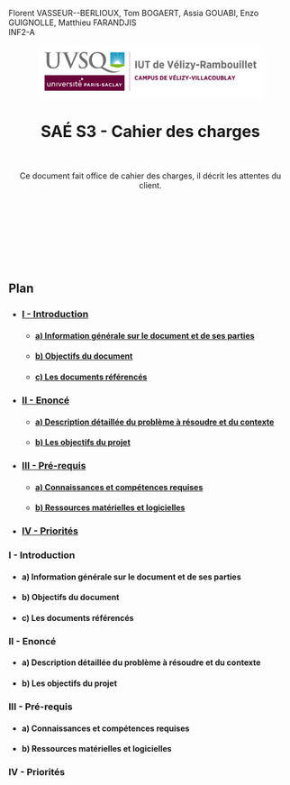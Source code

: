 Florent VASSEUR--BERLIOUX, Tom BOGAERT, Assia GOUABI, Enzo GUIGNOLLE, Matthieu FARANDJIS<br>
INF2-A

<div align="center">
<img height="95" width="400" src="img/IUT_Velizy_Villacoublay_logo_2020_ecran.png" title="logo uvsq vélizy"/>

# SAÉ S3 - Cahier des charges

<br><br>
Ce document fait office de cahier des charges, il décrit les attentes du client.

</div>

<br><br><br><br><br><br><br>

## Plan
- ### [I - Introduction](#p1)
  - #### [a) Information générale sur le document et de ses parties](#p1a)
  - #### [b) Objectifs du document](#p1b)
  - #### [c) Les documents référencés](#p1c)
- ### [II - Enoncé](#p2)
  - #### [a) Description détaillée du problème à résoudre et du contexte](#p2a)
  - #### [b) Les objectifs du projet](#p2b)
- ### [III - Pré-requis](#p3)
  - #### [a) Connaissances et compétences requises](#p3a)
  - #### [b) Ressources matérielles et logicielles](#p3b)
- ### [IV - Priorités](#p4)


### <a name="p1"></a> I - Introduction

- #### <a name="p1a"></a> a) Information générale sur le document et de ses parties
- #### <a name="p1b"></a> b) Objectifs du document
- #### <a name="p1c"></a> c) Les documents référencés

### <a name="p2"></a> II - Enoncé
- #### <a name="p2a"></a> a) Description détaillée du problème à résoudre et du contexte
- #### <a name="p2b"></a> b) Les objectifs du projet

### <a name="p3"></a> III - Pré-requis
- #### <a name="p3a"></a> a) Connaissances et compétences requises
- #### <a name="p3b"></a> b) Ressources matérielles et logicielles

### <a name="p4"></a> IV - Priorités

